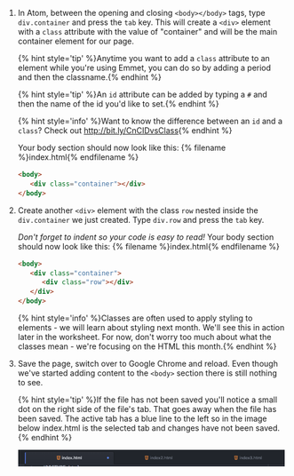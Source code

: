 1. In Atom, between the opening and closing `<body></body>` tags, type `div.container` and press the `tab` key.  This will create a `<div>` element with a `class` attribute with the value of "container" and will be the main container element for our page.
    
   {% hint style='tip' %}Anytime you want to add a `class` attribute to an element while you're using Emmet, you can do so by adding a period and then the classname.{% endhint %}

   {% hint style='tip' %}An `id` attribute can be added by typing a `#` and then the name of the id you'd like to set.{% endhint %}
    
   {% hint style='info' %}Want to know the difference between an `id` and a `class`?  Check out <a href="http://bit.ly/CnCIDvsClass">http://bit.ly/CnCIDvsClass</a>{% endhint %}
    
   Your body section should now look like this: 
   {% filename %}index.html{% endfilename %}
   ```html
   <body>
      <div class="container"></div>
   </body>
   ```

1. Create another `<div>` element with the class `row` nested inside the `div.container` we just created. Type `div.row` and press the `tab` key. 

   _Don't forget to indent so your code is easy to read!_
   Your body section should now look like this: 
   {% filename %}index.html{% endfilename %}
   ```html
   <body>
      <div class="container">
         <div class="row"></div>
      </div>
   </body>
   ```
    
    {% hint style='info' %}Classes are often used to apply styling to elements - we will learn about styling next month. We'll see this in action later in the worksheet.  For now, don't worry too much about what the classes mean - we're focusing on the HTML this month.{% endhint %}
    
1. Save the page, switch over to Google Chrome and reload.  Even though we've started adding content to the `<body>` section there is still nothing to see.
    
    {% hint style='tip' %}If the file has not been saved you'll notice a small dot on the right side of the file's tab.  That goes away when the file has been saved.  The active tab has a blue line to the left so in the image below index.html is the selected tab and changes have not been saved.{% endhint %}

    ![](images/atom.png)
